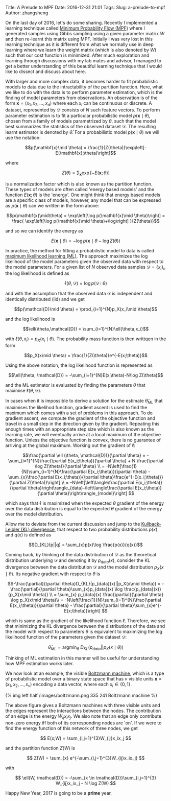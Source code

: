Title: A Prelude to MPF
Date: 2016-12-31 21:01
Tags:
Slug: a-prelude-to-mpf
Author: zhangsheng

On the last day of 2016, let's do some sharing. Recently I implemented a learning technique called [Minimum Probability Flow (MPF)](https://arxiv.org/pdf/0906.4779.pdf) where I generated samples using Gibbs sampling using a given parameter matrix $W$ and then re-learnt this matrix using MPF. Initially I was very lost in this learning technique as it is different from what we normally use in deep learning where we learn the weight matrix (which is also denoted by $W$) such that our cost function is minimized. After much exploration and learning through discussions with my lab mates and advisor, I managed to get a better understanding of this beautiful learning technique that I would like to dissect and discuss about here.

With larger and more complex data, it becomes harder to fit probabilistic models to data due to the intractability of the partition function. Here, what we like to do with the data is to perform parameter estimation, which is the finding of model parameters from observations. An observation is of the form $\mathbf{x} = (x_1, x_2, \ldots, x_d)$ where each $x_i$ can be continuous or discrete. A dataset, represented by $\mathcal{D}$ consists of $N$ such feature vectors. To perform parameter estimation is to fit a particular probabilistic model $p(\mathbf{x}\mid \theta)$, chosen from a family of models parametrized by $\theta$, such that the model best summarizes the statistics of the observed dataset $\mathcal{D}$. The resulting learnt estimator is denoted by $\hat{\theta}$. For a probabilistic model $p(\mathbf{x}\mid \theta)$ we will use the notation:

$$p(\mathbf{x}\mid \theta) = \frac{1}{Z(\theta)}\exp\left[-E(\mathbf{x};\theta)\right]$$

where

$$Z(\theta) = \sum_{\mathbf{x}}\exp\left[-E(\mathbf{x};\theta)\right]$$

is a normalization factor which is also known as the partition function. These types of models are often called 'energy based models' and the function $E(\mathbf{x};\theta)$ is the 'energy'. One might think that energy based models are a specific class of models, however, any model that can be expressed as $p(\mathbf{x}\mid \theta)$ can we written in the form above:

$$p(\mathbf{x}\mid\theta) = \exp\left[\log p(\mathbf{x}\mid \theta)\right] = \frac{ \exp\left[\log p(\mathbf{x}\mid \theta)+\log\right] }{Z(\theta)}$$

and so we can identify the energy as

$$E(\mathbf{x}\mid \theta) = -\log p(\mathbf{x}\mid \theta - \log Z(\theta))$$

In practice, the method for fitting a probabilistic model to data is called [maximum likelihood learning (ML)](https://en.wikipedia.org/wiki/Maximum_likelihood_estimation). The approach maximizes the log likelihood of the model parameters given the observed data with respect to the model parameters. For a given list of $N$ observed data samples $\mathcal{D} = \{x_i\}_i$, the log likelihood is defined as

$$\ell(\theta, \mathcal{D}) = \log p(\mathcal{D}\mid \theta)$$

and with the assumption that the observed data $\mathcal{D}$ is independent and identically distributed (iid) and we get

$$p(\mathcal{D}\mid \theta) = \prod_{i=1}^{N}p_X(x_i\mid \theta)$$

and the log likelihood is

$$\ell(\theta,\mathcal{D}) = \sum_{i=1}^{N}\ell(\theta,x_i)$$

with $\ell(\theta,x_i) = p_X(x_i\mid\theta)$. The probability mass function is then writtqen in the form

$$p_X(x\mid \theta) = \frac{1}{Z(\theta)}e^{-E(x;\theta)}$$

Using the above notation, the log likelihood function is represented as

$$\ell(\theta, \mathcal{D}) = -\sum_{i=1}^{N}E(x;\theta)-N\log Z(\theta)$$

and the ML estimator is evaluated by finding the parameters $\theta$ that maximise $\ell(\theta,\mathcal{D})$.

In cases when it is impossible to derive a solution for the estimate $\hat{\theta}_{ML}$ that maximises the likelihod function, gradient ascent is used to find the maximum which comes with a set of problems in this approach. To do gradient ascent, we compute the gradient of the objective function and travel in a small step in the direction given by the gradient. Repeating this enough times with an appropriate step size which is also known as the learning rate, we will eventually arrive at a local maximum of the objective function. Unless the objective function is convex, there is no guarantee of arriving at the global maximum. Working out the gradient of $\ell$:

$$\frac{\partial \ell (\theta, \mathcal{D})}{\partial \theta} = -\sum_{i=1}^{N}\frac{\partial E(x_i;\theta)}{\partial \theta} + N \frac{\partial \log Z(\theta)}{\partial \theta} \\
 = -N\left[\frac{1}{N}\sum_{i=1}^{N}\frac{\partial E(x_i;\theta)}{\partial \theta} - \sum_{x}\frac{\partial E(x_i;\theta)}{\partial \theta}\frac{e^{-E(x_i;\theta)}}{\partial Z(\theta)}\right] \\
 = -N\left[\left\langle\frac{\partial E(x_i;\theta)}{\partial \theta}\right\rangle_{data}-\left\langle\frac{\partial E(x_i;\theta)}{\partial \theta}\right\rangle_{model}\right]
$$

which says that $\ell$ is maximized when the expected $\theta$ gradient of the energy over the data distribution is equal to the expected $\theta$ gradient of the energy over the model distribution.

Allow me to deviate from the current discussion and jump to the [Kullback-Leibler (KL) divergence](https://en.wikipedia.org/wiki/Kullback%E2%80%93Leibler_divergence), that respect to two probability distributions $p(x)$ and $q(x)$ is defined as

$$D_{KL}(p||q) = \sum_{x}p(x)\log \frac{p(x)}{q(x)}$$

Coming back, by thinking of the data distribution of $\mathcal{D}$ as the theoretical distribution underlying $\mathcal{D}$ and denoting it by $p_{data}(x)$, consider the KL divergence between the data distribution $\mathcal{D}$ and the model distribution $p_X(x \mid \theta)$. Its negative gradient with respect to $\theta$ is

$$-\frac{\partial}{\partial \theta}D_{KL}(p_{data}(x)||p_X(x\mid \theta)) = -\frac{\partial}{\partial \theta}\sum_{x}p_{data}(x) \log \frac{p_{data}(x)}{p_X(x\mid \theta)} \\
 = \sum_{x} p_{data}(x) \frac{\partial}{\partial \theta} \log p_X(x\mid \theta)\\  = -N\left[\frac{1}{N}\sum_{i=1}^{N}\frac{\partial E(x_i;\theta)}{\partial \theta} - \frac{\partial}{\partial \theta}\sum_{x}e^{-E(x;\theta)}\right]
$$

which is same as the gradient of the likelihood function $\ell$. Therefore, we see that minimizing the KL divergence between the distributions of the data and the model with respect to parameters $\theta$ is equivalent to maximizing the log likelihood function of the parameters given the dataset $\mathcal{D}$:

$$\hat{\theta}_{ML} = \text{argmin}_{\theta}~ D_{KL}(p_{data}||p_X(x\mid \theta))$$

Thinking of ML estimation in this manner will be useful for understanding how MPF estimation works later.


We now look at an example, the visible [Boltzmann machine](https://en.wikipedia.org/wiki/Boltzmann_machine), which is a type of probabilistic model over a binary state space that has $v$ visible units $\mathbf{x} = (x_1, x_2, \ldots, x_v)$ encoding a data vector, where each $x_i \in \{0, 1\}$.

{% img left half /images/boltzmann.png 335 241 Boltzmann machine %}


The above figure gives a Boltzmann machines with three visible units and the edges represent the interactions between the nodes. The contribution of an edge is the energy $W_{ij}x_ix_j$. We also note that an edge only contribute non-zero energy iff both of its corresponding nodes are 'on'. If we were to find the energy function of this network of three nodes, we get

$$
E(x;W) = \sum_{i,j=1}^{3}W_{ij}x_ix_j
$$

and the partition function $Z(W)$ is

$$
Z(W) = \sum_{x} e^{-\sum_{i,j=1}^{3}W_{ij}x_ix_j}
$$

with

$$
\ell(W, \mathcal{D}) = -\sum_{x \in \mathcal{D}}\sum_{i,j=1}^{3} W_{ij}x_ix_j - N \log Z(W)
$$




Happy New Year, 2017 is going to be a **prime** year.
